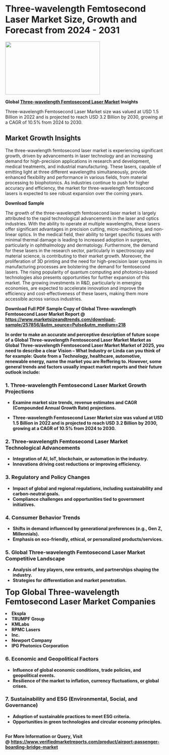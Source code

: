 <H1>Three-wavelength Femtosecond Laser Market Size, Growth and Forecast from 2024 - 2031</H1><img class="aligncenter size-medium wp-image-584254" src="https://thirdeyenews.in/wp-content/uploads/2024/09/Global-Market-Research-300x168.jpeg" alt="" width="300" height="168" /><p><strong>Global&nbsp;<a href="https://www.marketsizeandtrends.com/download-sample/257856/&amp;utm_source=Pulse&amp;utm_medium=218">Three-wavelength Femtosecond Laser Market</a> Insights</strong></p><p>Three-wavelength Femtosecond Laser Market size was valued at USD 1.5 Billion in 2022 and is projected to reach USD 3.2 Billion by 2030, growing at a CAGR of 10.5% from 2024 to 2030.</p><p><h2>Market Growth Insights</h2> <p>The three-wavelength femtosecond laser market is experiencing significant growth, driven by advancements in laser technology and an increasing demand for high-precision applications in research and development, medical treatments, and industrial manufacturing. These lasers, capable of emitting light at three different wavelengths simultaneously, provide enhanced flexibility and performance in various fields, from material processing to biophotonics. As industries continue to push for higher accuracy and efficiency, the market for three-wavelength femtosecond lasers is expected to see robust expansion over the coming years.</p> <p><strong>Download Sample</strong></p> <p>The growth of the three-wavelength femtosecond laser market is largely attributed to the rapid technological advancements in the laser and optics industries. With the ability to operate at multiple wavelengths, these lasers offer significant advantages in precision cutting, micro-machining, and non-linear optics. In the medical field, their ability to target specific tissues with minimal thermal damage is leading to increased adoption in surgeries, particularly in ophthalmology and dermatology. Furthermore, the demand for these lasers in the research sector, particularly in spectroscopy and material science, is contributing to their market growth. Moreover, the proliferation of 3D printing and the need for high-precision laser systems in manufacturing processes are bolstering the demand for femtosecond lasers. The rising popularity of quantum computing and photonics-based technologies also presents opportunities for further expansion of this market. The growing investments in R&D, particularly in emerging economies, are expected to accelerate innovation and improve the efficiency and cost-effectiveness of these lasers, making them more accessible across various industries.</p> <p><strong></p><p><span class=""><strong>Download Full PDF Sample Copy of Global Three-wavelength Femtosecond Laser Market Report</strong> @ <a href="https://www.marketsizeandtrends.com/download-sample/257856/&amp;utm_source=Pulse&amp;utm_medium=218" target="_blank">https://www.marketsizeandtrends.com/download-sample/257856/&amp;utm_source=Pulse&amp;utm_medium=218</a></span></p><p>In order to make an accurate and perceptive description of future scope of a Global&nbsp;Three-wavelength Femtosecond Laser Market Market as Global&nbsp;Three-wavelength Femtosecond Laser Market Market of 2025, you need to describe a clear Vision &ndash; What Industry or Linda can you think of for example: Quote from a Technology, healthcare, automotive, renewable energy, name the market you are Reffering to. However, some general trends and factors usually impact market reports and their future outlook include:</p><h3>1.&nbsp;<strong>Three-wavelength Femtosecond Laser Market Growth Projections</strong></h3><ul><li>Examine market size trends, revenue estimates and CAGR (Compounded Annual Growth Rate) projections.</li><li><p>Three-wavelength Femtosecond Laser Market size was valued at USD 1.5 Billion in 2022 and is projected to reach USD 3.2 Billion by 2030, growing at a CAGR of 10.5% from 2024 to 2030.</p></li></ul><h3>2.&nbsp;<strong>Three-wavelength Femtosecond Laser Market Technological Advancements</strong></h3><ul><li>Integration of AI, IoT, blockchain, or automation in the industry.</li><li>Innovations driving cost reductions or improving efficiency.</li></ul><h3>3.&nbsp;<strong>Regulatory and Policy Changes</strong></h3><ul><li>Impact of global and regional regulations, including sustainability and carbon-neutral goals.</li><li>Compliance challenges and opportunities tied to government initiatives.</li></ul><h3>4.&nbsp;<strong>Consumer Behavior Trends</strong></h3><ul><li>Shifts in demand influenced by generational preferences (e.g., Gen Z, Millennials).</li><li>Emphasis on eco-friendly, ethical, or personalized products/services.</li></ul><h3>5.&nbsp;<strong>Global Three-wavelength Femtosecond Laser Market Competitive Landscape</strong></h3><ul><li>Analysis of key players, new entrants, and partnerships shaping the industry.</li><li>Strategies for differentiation and market penetration.</li></ul><p data-pm-slice="1 1 []"><span style="color: inherit; font-family: inherit; font-size: 25px;">Top Global Three-wavelength Femtosecond Laser Market Companies</span></p><div class="" data-test-id=""><p><li>Ekspla</li><li> TRUMPF Group</li><li> KMLabs</li><li> RPMC Lasers</li><li> Inc.</li><li> Newport Company</li><li> IPG Photonics Corporation</li></p></div><h3>6.&nbsp;<strong>Economic and Geopolitical Factors</strong></h3><ul><li>Influence of global economic conditions, trade policies, and geopolitical events.</li><li>Resilience of the market to inflation, currency fluctuations, or global crises.</li></ul><h3>7.&nbsp;<strong>Sustainability and ESG (Environmental, Social, and Governance)</strong></h3><ul><li>Adoption of sustainable practices to meet ESG criteria.</li><li>Opportunities in green technologies and circular economy principles.</li></ul><h2><strong style="font-size: 14px;">For More Information or Query, Visit @&nbsp;</strong><a style="background-color: #ffffff; font-size: 14px;" href="https://www.marketsizeandtrends.com/report/three-wavelength-femtosecond-laser-market/" target="_blank">https://www.verifiedmarketreports.com/product/airport-passenger-boarding-bridge-market</a></h2>
